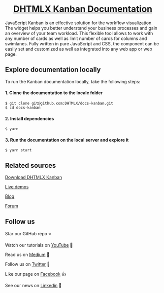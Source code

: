 <h1 align="center"><a href="https://docs.dhtmlx.com/kanban/">DHTMLX Kanban Documentation</a></h1>

JavaScript Kanban is an effective solution for the workflow visualization. The widget helps you better understand your business processes and gain an overview of your team workload. This flexible tool allows to work with any number of cards as well as limit number of cards for columns and swimlanes. Fully written in pure JavaScript and CSS, the component can be easily set and customized as well as integrated into any web app or web page. 

## Explore documentation locally

To run the Kanban documentation locally, take the following steps:

#### 1. Clone the documentation to the locale folder

```
$ git clone git@github.com:DHTMLX/docs-kanban.git
$ cd docs-kanban
```

#### 2. Install dependencies

```
$ yarn
```

#### 3. Run the documentation on the local server and explore it

```
$ yarn start
```

## Related sources

[Download DHTMLX Kanban](https://dhtmlx.com/docs/products/dhtmlxKanban/download.shtml)

[Live demos](https://snippet.dhtmlx.com/5hcx01h4?mode=wide&text=#kanban)

[Blog](https://dhtmlx.com/blog/tag/kanban/)

[Forum](https://forum.dhtmlx.com/c/widgets/kanban)

## Follow us

Star our GitHub repo :star:

Watch our tutorials on [YouTube](https://www.youtube.com/user/dhtmlx/videos) :eyes:

Read us on [Medium](https://medium.com/@dhtmlx) :newspaper:

Follow us on [Twitter](https://twitter.com/dhtmlx) :feet:

Like our page on [Facebook](https://www.facebook.com/dhtmlx/) :thumbsup:

See our news on [Linkedin](https://www.linkedin.com/groups/3345009/) :mega:


